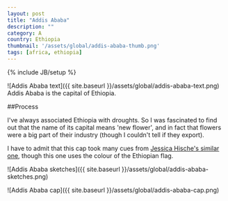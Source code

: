 ```yaml
---
layout: post
title: "Addis Ababa"
description: ""
category: A
country: Ethiopia
thumbnail: '/assets/global/addis-ababa-thumb.png'
tags: [africa, ethiopia]
---
```

{% include JB/setup %}

![Addis Ababa text]({{ site.baseurl }}/assets/global/addis-ababa-text.png)
Addis Ababa is the capital of Ethiopia.

##Process

I've always associated Ethiopia with droughts. So I was fascinated to find out that the name of its capital means 'new flower', and in fact that flowers were a big part of their industry (though I couldn't tell if they export).

I have to admit that this cap took many cues from [Jessica Hische's similar one](http://www.dailydropcap.com/alphabet-6-a), though this one uses the colour of the Ethiopian flag. 

![Addis Ababa sketches]({{ site.baseurl }}/assets/global/addis-ababa-sketches.png)

![Addis Ababa cap]({{ site.baseurl }}/assets/global/addis-ababa-cap.png)
